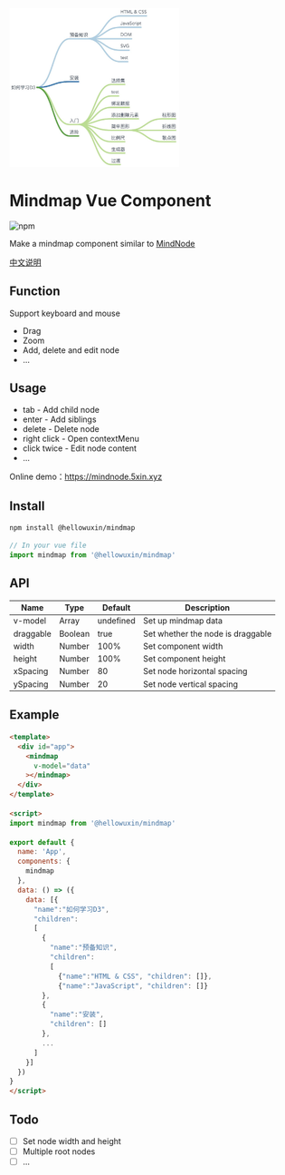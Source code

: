 <img src="./public/mindmap.jpg" width="300"/>

# Mindmap Vue Component

![npm](https://img.shields.io/npm/v/@hellowuxin/mindmap)

Make a mindmap component similar to [MindNode](https://mindnode.com)

[中文说明](./README.cn.md)

## Function

Support keyboard and mouse

- Drag
- Zoom
- Add, delete and edit node
- ...

## Usage

- tab - Add child node
- enter - Add siblings
- delete - Delete node
- right click - Open contextMenu
- click twice - Edit node content
- ...

Online demo：<https://mindnode.5xin.xyz>

## Install

```sh
npm install @hellowuxin/mindmap
```

```js
// In your vue file
import mindmap from '@hellowuxin/mindmap'
```

## API

| Name      | Type   | Default   | Description                        |
| ---       | ---    | ---       | ---                                |
| v-model   | Array  | undefined | Set up mindmap data                |
| draggable | Boolean| true      | Set whether the node is draggable  |
| width     | Number | 100%      | Set component width                |
| height    | Number | 100%      | Set component height               |
| xSpacing  | Number | 80        | Set node horizontal spacing        |
| ySpacing  | Number | 20        | Set node vertical spacing          |

## Example

```html
<template>
  <div id="app">
    <mindmap
      v-model="data"
    ></mindmap>
  </div>
</template>

<script>
import mindmap from '@hellowuxin/mindmap'

export default {
  name: 'App',
  components: {
    mindmap
  },
  data: () => ({
    data: [{
      "name":"如何学习D3",
      "children":
      [
        {
          "name":"预备知识",
          "children":
          [
            {"name":"HTML & CSS", "children": []},
            {"name":"JavaScript", "children": []}
        },
        {
          "name":"安装",
          "children": []
        },
        ...
      ]
    }]
  })
}
</script>
```

## Todo

- [ ] Set node width and height
- [ ] Multiple root nodes
- [ ] ...
